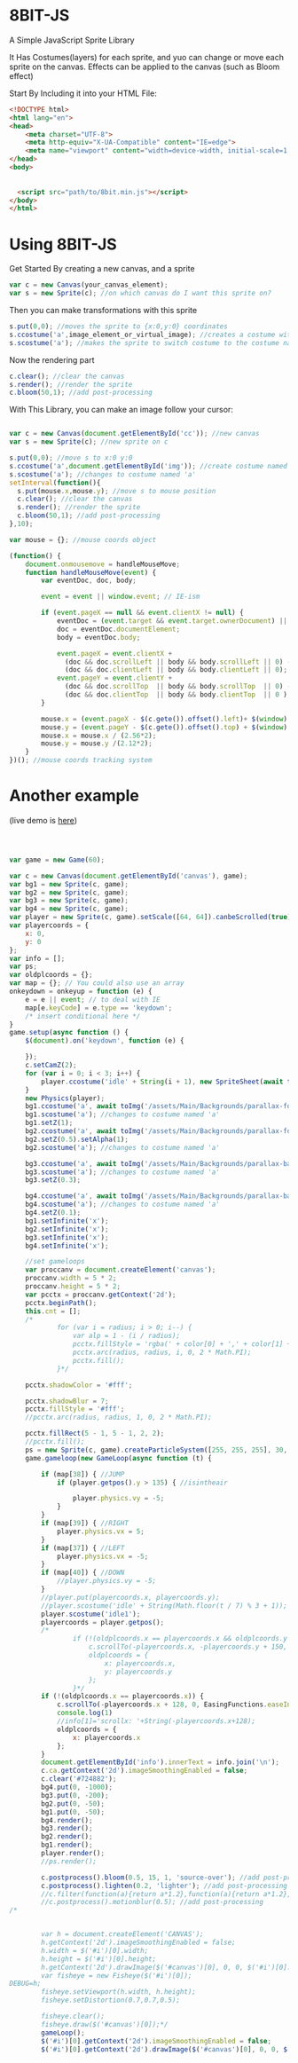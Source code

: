 # 8BIT-JS
A Simple JavaScript Sprite Library

It Has Costumes(layers) for each sprite, and yuo can change or move each sprite on the canvas.
Effects can be applied to the canvas (such as Bloom effect)

Start By Including it into your HTML File:
```html
<!DOCTYPE html>
<html lang="en">
<head>
    <meta charset="UTF-8">
    <meta http-equiv="X-UA-Compatible" content="IE=edge">
    <meta name="viewport" content="width=device-width, initial-scale=1.0">
</head>
<body>
    
  
  <script src="path/to/8bit.min.js"></script>
</body>
</html>
```

<h1>Using 8BIT-JS</h1>

Get Started By creating a new canvas, and a sprite

```js
var c = new Canvas(your_canvas_element);
var s = new Sprite(c); //on which canvas do I want this sprite on?
```
Then you can make transformations with this sprite

```js
s.put(0,0); //moves the sprite to {x:0,y:0} coordinates
s.ccostume('a',image_element_or_virtual_image); //creates a costume with the name 'a' for sprite s with image_element_or_virtual_image as image
s.scostume('a'); //makes the sprite to switch costume to the costume named 'a'
```

Now the rendering part

```js
c.clear(); //clear the canvas
s.render(); //render the sprite
c.bloom(50,1); //add post-processing
```

With This Library, you can make an image follow your cursor:

```js

var c = new Canvas(document.getElementById('cc')); //new canvas
var s = new Sprite(c); //new sprite on c

s.put(0,0); //move s to x:0 y:0
s.ccostume('a',document.getElementById('img')); //create costume named 'a' for s with '#img' (html selector) for image
s.scostume('a'); //changes to costume named 'a'
setInterval(function(){
  s.put(mouse.x,mouse.y); //move s to mouse position
  c.clear(); //clear the canvas
  s.render(); //render the sprite
  c.bloom(50,1); //add post-processing
},10);

var mouse = {}; //mouse coords object

(function() {
    document.onmousemove = handleMouseMove;
    function handleMouseMove(event) {
        var eventDoc, doc, body;

        event = event || window.event; // IE-ism

        if (event.pageX == null && event.clientX != null) {
            eventDoc = (event.target && event.target.ownerDocument) || document;
            doc = eventDoc.documentElement;
            body = eventDoc.body;

            event.pageX = event.clientX +
              (doc && doc.scrollLeft || body && body.scrollLeft || 0) -
              (doc && doc.clientLeft || body && body.clientLeft || 0);
            event.pageY = event.clientY +
              (doc && doc.scrollTop  || body && body.scrollTop  || 0) -
              (doc && doc.clientTop  || body && body.clientTop  || 0 );
        }

        mouse.x = (event.pageX - $(c.gete()).offset().left)+ $(window).scrollLeft();
        mouse.y = (event.pageY - $(c.gete()).offset().top) + $(window).scrollTop();
        mouse.x = mouse.x / (2.56*2);
        mouse.y = mouse.y /(2.12*2);
    }
})(); //mouse coords tracking system
```






# Another example
(live demo is [here](https://adrianvla.github.io/8BIT-JS-Example/))
```js



var game = new Game(60);

var c = new Canvas(document.getElementById('canvas'), game);
var bg1 = new Sprite(c, game);
var bg2 = new Sprite(c, game);
var bg3 = new Sprite(c, game);
var bg4 = new Sprite(c, game);
var player = new Sprite(c, game).setScale([64, 64]).canbeScrolled(true).isInFront(true).put(320 / 2 - (64 / 2), 0);
var playercoords = {
    x: 0,
    y: 0
};
var info = [];
var ps;
var oldplcoords = {};
var map = {}; // You could also use an array
onkeydown = onkeyup = function (e) {
    e = e || event; // to deal with IE
    map[e.keyCode] = e.type == 'keydown';
    /* insert conditional here */
}
game.setup(async function () {
    $(document).on('keydown', function (e) {

    });
    c.setCamZ(2);
    for (var i = 0; i < 3; i++) {
        player.ccostume('idle' + String(i + 1), new SpriteSheet(await toImg('/assets/Main/Player/Player-Idle-24x24.png'), 24, 24).get(i));
    }
    new Physics(player);
    bg1.ccostume('a', await toImg('/assets/Main/Backgrounds/parallax-forest-trees-01.png')); //create costume named 'a' for s with '#img' (html selector) for image
    bg1.scostume('a'); //changes to costume named 'a'
    bg1.setZ(1);
    bg2.ccostume('a', await toImg('/assets/Main/Backgrounds/parallax-forest-trees-02.png')); //create costume named 'a' for s with '#img' (html selector) for image
    bg2.setZ(0.5).setAlpha(1);
    bg2.scostume('a'); //changes to costume named 'a'

    bg3.ccostume('a', await toImg('/assets/Main/Backgrounds/parallax-background-mountains.png')); //create costume named 'a' for s with '#img' (html selector) for image
    bg3.scostume('a'); //changes to costume named 'a'
    bg3.setZ(0.3);

    bg4.ccostume('a', await toImg('/assets/Main/Backgrounds/parallax-background-sky.png')); //create costume named 'a' for s with '#img' (html selector) for image
    bg4.scostume('a'); //changes to costume named 'a'
    bg4.setZ(0.1);
    bg1.setInfinite('x');
    bg2.setInfinite('x');
    bg3.setInfinite('x');
    bg4.setInfinite('x');

    //set gameloops
    var proccanv = document.createElement('canvas');
    proccanv.width = 5 * 2;
    proccanv.height = 5 * 2;
    var pcctx = proccanv.getContext('2d');
    pcctx.beginPath();
    this.cnt = [];
    /*
            for (var i = radius; i > 0; i--) {
                var alp = 1 - (i / radius);
                pcctx.fillStyle = 'rgba(' + color[0] + ',' + color[1] + ',' + color[2] + ',' + String(alp) + ')';
                pcctx.arc(radius, radius, i, 0, 2 * Math.PI);
                pcctx.fill();
            }*/

    pcctx.shadowColor = '#fff';

    pcctx.shadowBlur = 7;
    pcctx.fillStyle = '#fff';
    //pcctx.arc(radius, radius, 1, 0, 2 * Math.PI);

    pcctx.fillRect(5 - 1, 5 - 1, 2, 2);
    //pcctx.fill();
    ps = new Sprite(c, game).createParticleSystem([255, 255, 255], 30, 0.3, null, [0, 0], proccanv).canbeScrolled(false);
    game.gameloop(new GameLoop(async function (t) {

        if (map[38]) { //JUMP
            if (player.getpos().y > 135) { //isintheair

                player.physics.vy = -5;
            }
        }
        if (map[39]) { //RIGHT
            player.physics.vx = 5;
        }
        if (map[37]) { //LEFT
            player.physics.vx = -5;
        }
        if (map[40]) { //DOWN
            //player.physics.vy = -5;
        }
        //player.put(playercoords.x, playercoords.y);
        //player.scostume('idle' + String(Math.floor(t / 7) % 3 + 1));
        player.scostume('idle1');
        playercoords = player.getpos();
        /*
                if (!(oldplcoords.x == playercoords.x && oldplcoords.y == playercoords.y)) {
                    c.scrollTo(-playercoords.x, -playercoords.y + 150, EasingFunctions.easeInOutQuad);
                    oldplcoords = {
                        x: playercoords.x,
                        y: playercoords.y
                    };
                }*/
        if (!(oldplcoords.x == playercoords.x)) {
            c.scrollTo(-playercoords.x + 128, 0, EasingFunctions.easeInOutQuad);
            console.log(1)
            //info[1]='scrollx: '+String(-playercoords.x+128);
            oldplcoords = {
                x: playercoords.x
            };
        }
        document.getElementById('info').innerText = info.join('\n');
        c.ca.getContext('2d').imageSmoothingEnabled = false;
        c.clear('#724882');
        bg4.put(0, -1000);
        bg3.put(0, -200);
        bg2.put(0, -50);
        bg1.put(0, -50);
        bg4.render();
        bg3.render();
        bg2.render();
        bg1.render();
        player.render();
        //ps.render();

        c.postprocess().bloom(0.5, 15, 1, 'source-over'); //add post-processing
        c.postprocess().lighten(0.2, 'lighter'); //add post-processing
        //c.filter(function(a){return a*1.2},function(a){return a*1.2},function(a){return a*1.2});
        //c.postprocess().motionblur(0.5); //add post-processing
/*


        var h = document.createElement('CANVAS');
        h.getContext('2d').imageSmoothingEnabled = false;
        h.width = $('#i')[0].width;
        h.height = $('#i')[0].height;
        h.getContext('2d').drawImage($('#canvas')[0], 0, 0, $('#i')[0].width, $('#i')[0].height);
        var fisheye = new Fisheye($('#i')[0]);
DEBUG=h;
        fisheye.setViewport(h.width, h.height);
        fisheye.setDistortion(0.7,0.7,0.5);

        fisheye.clear();
        fisheye.draw($('#canvas')[0]);*/
        gameLoop();
        $('#i')[0].getContext('2d').imageSmoothingEnabled = false;
        $('#i')[0].getContext('2d').drawImage($('#canvas')[0], 0, 0, $('#i')[0].width, $('#i')[0].height);
















    }));

});

var DEBUG;
var filterStrength = 20;
var frameTime = 0,
    lastLoop = new Date,
    thisLoop;

function gameLoop() {
    // ...
    var thisFrameTime = (thisLoop = new Date) - lastLoop;
    frameTime += (thisFrameTime - frameTime) / filterStrength;
    lastLoop = thisLoop;
}

// Report the fps only every second, to only lightly affect measurements
setInterval(function () {
    info[0] = (1000 / frameTime).toFixed(1) + " fps";
}, 1000);
var mouse = {}; //mouse coords object

(function () {
    $("#i")[0].onmousemove = handleMouseMove;

    function handleMouseMove(event) {
        var eventDoc, doc, body;

        event = event || window.event; // IE-ism

        if (event.pageX == null && event.clientX != null) {
            eventDoc = (event.target && event.target.ownerDocument) || document;
            doc = eventDoc.documentElement;
            body = eventDoc.body;

            event.pageX = event.clientX +
                (doc && doc.scrollLeft || body && body.scrollLeft || 0) -
                (doc && doc.clientLeft || body && body.clientLeft || 0);
            event.pageY = event.clientY +
                (doc && doc.scrollTop || body && body.scrollTop || 0) -
                (doc && doc.clientTop || body && body.clientTop || 0);
        }

        mouse.x = (event.pageX - $(c.gete()).offset().left) + $(window).scrollLeft();
        mouse.y = (event.pageY - $(c.gete()).offset().top) + $(window).scrollTop();
        mouse.x = mouse.x;
        mouse.y = mouse.y;
    }
})(); //mouse coords tracking system
```


# Documentation

## Canvas(Dom_canvas_element,game)

### .img(src,x,y)
draws the image with src "src" and on the coords [x,y]

### .imge(src,x,y,potentialWidth,potentialHeight)
draws the image with src "src" and on the coords [x,y] with optional Width and Height

### .dataURL(type,encoderOptions)
more docs at https://developer.mozilla.org/en-US/docs/Web/API/HTMLCanvasElement/toDataURL

### .imgo(Image_object, x,y,callback)
On load of Image_object (that should be declared as new Image()), the image will be drawn at x,y position on the canvas and the callback will be called

### .ctx()
returns the 2d context of the canvas

### .fr(style,x,y,width,height)
basic fillrect

### .get(x,y)
get the hex color value at x,y

### .plasma(Intensity)
cool graphical effect

### .postprocess()
####    .bloom(intensity, radius, quality, operation)
operation is the context globalCompositeOperation like blend mode

####    .lighten (alpha, operation)
same as bloom

####    .motionblur(alpha)
explains everything

### .filter(red_function, green_function, blue_function)
filters every pixel of the canvas using red, green, and blue functions that should return a value between 0 and 255

### .clear(color)
color is optional for color of the clear. Functions a little bit like .fr(color,0,0,canvas_width,canvas_height)

### .gete()
returns the DOM canvas element of the canvas

### .getSprites()
returns all of the sprites that are on the canvas

### .scrollTo(x,y,easing_function)
scrolls to x,y, with an easing function that inputs and outputs integers between 0 and 1

### .setCamZ(z_index)
sets the z-index of the camera


## ParticleSystem(sprite, color, count, speed, to, from, texture)
texture is an Image like texture = new Image()

### .destroy()
destroys the particle system

## Sprite(Canvas, Game, z_index)

### .createPhysics(physx)
doesn't do anything

### .createParticleSystem(color, count, speed, to, from, texture)
Creates a particle system on sprite, sprite is now a particle system

### .setInfinite(isInfinite)
If true, enables infinite scrolling

### .render()
renders the sprite on the canvas

### .move(dx,dy)
moves by dx,dy <- those are relative values

### .put(x,y)
moves to x,y

### .getpos()
returns the position of the sprite

### .get()
returns the sprite

### .ccostume(costume_name,new_costume)
Like in scratch, changes the costume with the name costume_name to new_costume that's an image

### .scostume(costume_name)
changes the costume to costume_name of the sprite

### .stamp()
renders the sprite, same as render()

### .canbeScrolled(Q)
If Q is true, the sprite will be able to be scrolled. If Q is false, the sprite will have like position:absolute

### .setZ(z_index)
sets the z index of the sprite

### .isInFront(yes_or_no)
Is in front of every other sprite

### .setAlpha(alpha)
sets the opacity of the sprite

### .setScale(scale)
sets the scale of the sprite
### .destroy()
destroys the sprite


## Game(updates_per_second)

### .setup(function)
runs the setup function once, used to load everything

### .gameloop(Game_Loop)
attaches a new game loop to the game

### .destroy()
destroys the game

## GameLoop(function)
To be attached to Game, this will run at the games updates_per_second

### .setActive(boolean)
Will run or no

### .setinterval(id,game)
will add an interval to the game, not recommended to use

### .destroy()
destroys the gameloop

## SpriteSheet(Image,single_sprite_width,single_sprite_height)

### .get(num)
will give you an image at the num position. Num is the sprite number. Counting from left to right, top to bottom.

## Physics(sprite)
not recommended



# credits

using Stackblur @copyright (c) 2010 Mario Klingemann
using Fisheye.js Copyright (c) 2015 Eric Leong


# License

### By using, adapting, downloading this in any shape or form, you agree to [CC By Sa](https://creativecommons.org/licenses/by-sa/4.0/). This work is licensed under this license (except for Fisheye.js and Stackblur whose copyrights are reserved to their respectful owners)


